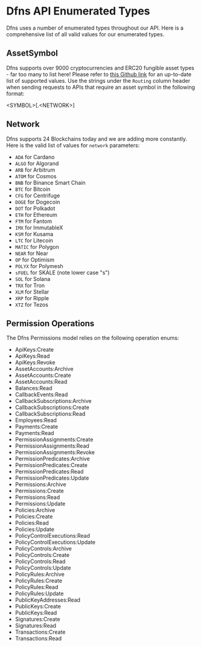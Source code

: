 # Dfns API Enumerated Types

Dfns uses a number of enumerated types throughout our API. Here is a comprehensive list of all valid values for our enumerated types.&#x20;

## AssetSymbol

Dfns supports over 9000 cryptocurrencies and ERC20 fungible asset types - far too many to list here! Please refer to [this Github link](../AssetTickers.csv) for an up-to-date list of supported values.  Use the strings under the `Routing` column header when sending requests to APIs that require an asset symbol in the following format:&#x20;

&#x20;\<SYMBOL>\[.\<NETWORK>]

## Network

Dfns supports 24 Blockchains today and we are adding more constantly. Here is the valid list of values for `network` parameters:&#x20;

* `ADA` for Cardano&#x20;
* `ALGO` for Algorand&#x20;
* `ARB` for Arbitrum&#x20;
* `ATOM` for Cosmos&#x20;
* `BNB` for Binance Smart Chain&#x20;
* `BTC` for Bitcoin&#x20;
* `CFG` for Centrifuge&#x20;
* `DOGE` for Dogecoin&#x20;
* `DOT` for Polkadot&#x20;
* `ETH` for Ethereum&#x20;
* `FTM` for Fantom&#x20;
* `IMX` for ImmutableX&#x20;
* `KSM` for Kusama&#x20;
* `LTC` for Litecoin&#x20;
* `MATIC` for Polygon&#x20;
* `NEAR` for Near&#x20;
* `OP` for Optimism&#x20;
* `POLYX` for Polymesh&#x20;
* `sFUEL` for SKALE (note lower case "s")
* `SOL` for Solana&#x20;
* `TRX` for Tron&#x20;
* `XLM` for Stellar&#x20;
* `XRP` for Ripple&#x20;
* `XTZ` for Tezos



## Permission Operations

The Dfns Permissions model relies on the following operation enums:

* ApiKeys:Create
* ApiKeys:Read
* ApiKeys:Revoke
* AssetAccounts:Archive
* AssetAccounts:Create
* AssetAccounts:Read
* Balances:Read
* CallbackEvents:Read
* CallbackSubscriptions:Archive
* CallbackSubscriptions:Create
* CallbackSubscriptions:Read
* Employees:Read
* Payments:Create
* Payments:Read
* PermissionAssignments:Create
* PermissionAssignments:Read
* PermissionAssignments:Revoke
* PermissionPredicates:Archive
* PermissionPredicates:Create
* PermissionPredicates:Read
* PermissionPredicates:Update
* Permissions:Archive
* Permissions:Create
* Permissions:Read
* Permissions:Update
* Policies:Archive
* Policies:Create
* Policies:Read
* Policies:Update
* PolicyControlExecutions:Read
* PolicyControlExecutions:Update
* PolicyControls:Archive
* PolicyControls:Create
* PolicyControls:Read
* PolicyControls:Update
* PolicyRules:Archive
* PolicyRules:Create
* PolicyRules:Read
* PolicyRules:Update
* PublicKeyAddresses:Read
* PublicKeys:Create
* PublicKeys:Read
* Signatures:Create
* Signatures:Read
* Transactions:Create
* Transactions:Read
